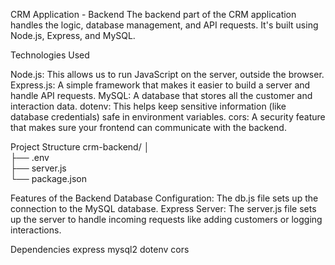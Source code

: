 CRM Application - Backend
The backend part of the CRM application handles the logic, database management, and API requests. It's built using Node.js, Express, and MySQL.

Technologies Used

Node.js: This allows us to run JavaScript on the server, outside the browser.
Express.js: A simple framework that makes it easier to build a server and handle API requests.
MySQL: A database that stores all the customer and interaction data.
dotenv: This helps keep sensitive information (like database credentials) safe in environment variables.
cors: A security feature that makes sure your frontend can communicate with the backend.


 Project Structure
 crm-backend/
│                
├── .env                           
├── server.js                      
└── package.json 

Features of the Backend
Database Configuration: The db.js file sets up the connection to the MySQL database.
Express Server: The server.js file sets up the server to handle incoming requests like adding customers or logging interactions.

Dependencies 
express
mysql2
dotenv
cors

